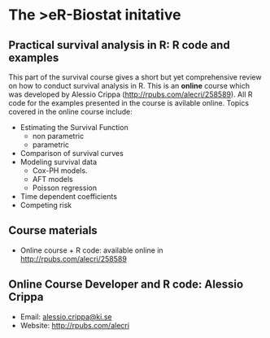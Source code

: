 # The >eR-Biostat initative
## Practical survival analysis in R: R code and examples

This part of the survival course gives a short but yet comprehensive review on how to conduct survival analysis in R.  This is an **online** course which was developed by Alessio Crippa (http://rpubs.com/alecri/258589). All R code for the examples presented in the course is avilable online. 
Topics covered in the online course include:

* Estimating the Survival Function
    + non parametric
    + parametric 
* Comparison of survival curves
* Modeling survival data
    + Cox-PH models.
    + AFT models
    + Poisson regression 
* Time dependent coefficients
* Competing risk

## Course materials

* Online course + R code: available online in http://rpubs.com/alecri/258589

## Online Course Developer and R code: Alessio Crippa
 * Email: alessio.crippa@ki.se
 * Website: http://rpubs.com/alecri


